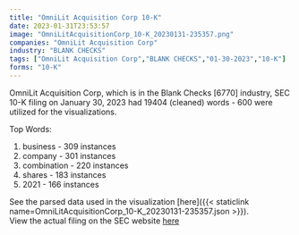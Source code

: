 ```yaml
---
title: "OmniLit Acquisition Corp 10-K"
date: 2023-01-31T23:53:57
image: "OmniLitAcquisitionCorp_10-K_20230131-235357.png"
companies: "OmniLit Acquisition Corp"
industry: "BLANK CHECKS"
tags: ["OmniLit Acquisition Corp","BLANK CHECKS","01-30-2023","10-K"]
forms: "10-K"
---
```

OmniLit Acquisition Corp, which is in the Blank Checks [6770] industry, SEC 10-K filing on January 30, 2023 had 19404 (cleaned) words - 600 were utilized for the visualizations.

Top Words:
1. business - 309 instances
2. company - 301 instances
3. combination - 220 instances
4. shares - 183 instances
5. 2021 - 166 instances


See the parsed data used in the visualization [here]({{< staticlink name=OmniLitAcquisitionCorp_10-K_20230131-235357.json >}}).  
View the actual filing on the SEC website [here](https://www.sec.gov/Archives/edgar/data/1866816/0001493152-23-002997.txt)